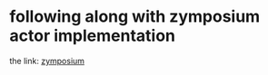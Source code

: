 # following along with zymposium actor implementation

the link: [zymposium](https://www.youtube.com/watch?v=ERGmF4wn0CY)
